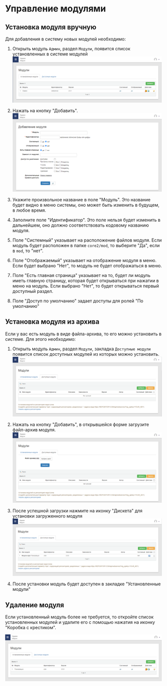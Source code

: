 # Управление модулями


## Установка модуля вручную
Для добавления в систему новых модулей необходимо:

1) Открыть модуль `Админ`, раздел `Модули`, появится список установленных в системе модулей
   ![Список модулей](img/modules_table.png)

2) Нажать на кнопку "Добавить".
   ![Добавление модуля](img/modules_edit.png)

3) Укажите произвольное название в поле "Модуль". Это название будет видно в меню системы, оно может быть изменить в будущем, в любое время.    

4) Заполните поле "Идентификатор". Это поле нельзя будет изменить в дальнейшем, оно должно соответствовать кодовому названию модуля.

5) Поле "Системный" указывает на расположение файлов модуля. Если модуль будет расположен в папке `core2/mod`, то выберите "Да", если в `mod`, то "нет".     

6) Поле "Отображаемый" указывает на отображение модуля в меню. Если будет выбрано "Нет", то модуль не будет отображаться в меню.

7) Поле "Есть главная страница" указывает на то, будет ли модуль иметь главную страницу, которая будет открываться при нажатии в меню на модуль. Если выбрано "Нет", то будет открываться первый доступный раздел.

8) Поле "Доступ по умолчанию" задает доступы для ролей "По умолчанию"


## Установка модуля из архива

Если у вас есть модуль в виде файла-архива, то его можно установить в системе. Для этого необходимо:

1) Открыть модуль `Админ`, раздел `Модули`, закладка `Доступные модули` появится список доступных модулей из которых можно установить.
![Список модулей](img/modules_archive_table.png)

2) Нажать на кнопку "Добавить", в открывшейся форме загрузите файл-архив модуля.
![Добавление модуля](img/modules_archive_edit.png)

3) После успешной загрузки нажмите на иконку "Дискета" для установки загруженного модуля
![Добавление модуля](img/modules_archive_install.png)

4) После установки модуль будет доступен в закладке "Установленные модули"


## Удаление модуля

Если установленный модуль более не требуется, то откройте список установленных модулей и удалите его с помощью нажатия на иконку "Коробка с крестиком".

![img.png](img/modules_remove.png)


